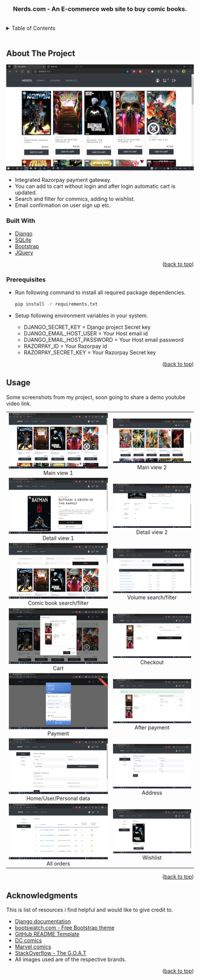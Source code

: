 <!-- Nerds.com - An E-commerce web site to buy commics. -->


<!-- PROJECT LOGO -->
<div align="center">
<div id="top"></div>
<h3 align="center">Nerds.com - An E-commerce web site to buy comic books.</h3>
</div>
<br />


<!-- TABLE OF CONTENTS -->
<details>
  <summary>Table of Contents</summary>
  <ol>
    <li>
      <a href="#about-the-project">About The Project</a></li>
    <li>
      <a href="#built-with">Built With</a>
    </li>
    <li>
      <a href="#prerequisites">Prerequisites</a>
    </li>
    <li><a href="#usage">Usage</a></li>
    <li><a href="#acknowledgments">Acknowledgments</a></li>
    <!-- <li><a href="#license">License</a></li> -->
  </ol>
</details>
<br />

## About The Project
<div id="about-the-project">

![](screenshots/screenshot1.png)

* Integrated Razorpay payment gateway.
* You can add to cart without login and after login automatic cart is updated.
* Search and filter for commics, adding to wishlist.
* Email confirmation on user sign up etc.

</div>

<!-- ABOUT THE PROJECT -->
<div id="built-with">

### Built With

* [Django](https://www.djangoproject.com/)
* [SQLite](https://www.sqlite.org/index.html)
* [Bootstrap](https://getbootstrap.com)
* [JQuery](https://jquery.com)

<p align="right">(<a href="#top">back to top</a>)</p>

</div> 



<!-- GETTING STARTED -->
<div id="prerequisites">

### Prerequisites

<!-- * Python >= 3.5 is preferd. -->

* Run following command to install all required package dependencies.

  ```sh
  pip install -r requirements.txt
  ```

* Setup following environment variables in your system.

  * DJANGO_SECRET_KEY = Django project Secret key
  * DJANGO_EMAIL_HOST_USER = Your Host email id
  * DJANGO_EMAIL_HOST_PASSWORD = Your Host email password
  * RAZORPAY_ID = Your Razorpay id
  * RAZORPAY_SECRET_KEY = Your Razorpay Secret key

<p align="right">(<a href="#top">back to top</a>)</p>

</div>



<!-- USAGE EXAMPLES -->
<div id="usage">

## Usage

Some screenshots from my project, soon going to share a demo youtube video link.

| | |
|:-------------------------:|:-------------------------:|
| ![](screenshots/screenshot1.png) Main view 1 | ![](screenshots/screenshot2.png) Main view 2 |
| ![](screenshots/screenshot3.png) Detail view 1 | ![](screenshots/screenshot4.png) Detail view 2 |
| ![](screenshots/screenshot5.png) Comic book search/filter | ![](screenshots/screenshot6.png) Volume search/filter|
| ![](screenshots/screenshot7.png) Cart | ![](screenshots/screenshot8.png) Checkout |
| ![](screenshots/screenshot9.png) Payment | ![](screenshots/screenshot10.png) After payment|
| ![](screenshots/screenshot11.png) Home/User/Personal data | ![](screenshots/screenshot12.png) Address |
| ![](screenshots/screenshot13.png) All orders | ![](screenshots/screenshot14.png) Wishlist |

<p align="right">(<a href="#top">back to top</a>)</p>

</div>



<!-- ACKNOWLEDGMENTS -->
<div id="acknowledgments">

## Acknowledgments

This is list of resources i find helpful and would like to give credit to.

* [ Django documentation ](https://docs.djangoproject.com/en/3.2/)
* [ bootswatch.com - Free Bootstrap theme ](https://bootswatch.com/)
* [ GitHub README Template ](https://github.com/othneildrew/Best-README-Template)
* [ DC comics ](https://www.dccomics.com/comics)
* [ Marvel comics ](https://www.marvel.com/comics)
* [ StackOverflow - The G.O.A.T](https://stackoverflow.com/)
* All images used are of the respective brands.
<p align="right">(<a href="#top">back to top</a>)</p>

</div>



<!-- LICENSE -->
<!-- <div id="license">

## License

Distributed under the MIT License. See `LICENSE.txt` for more information.

<p align="right">(<a href="#top">back to top</a>)</p>

</div> -->
